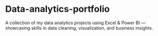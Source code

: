 # Data-analytics-portfolio
A collection of my data analytics projects using Excel &amp; Power BI — showcasing skills in data cleaning, visualization, and business insights.
